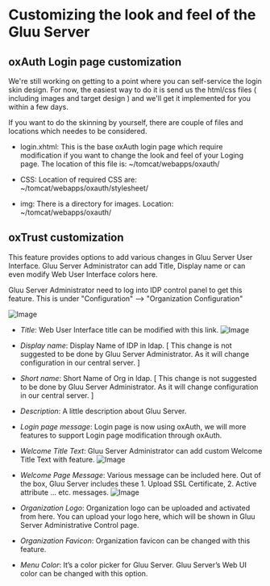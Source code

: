 # Customizing the look and feel of the Gluu Server 

<!---
- [Default Style](defaults.md)
- [Authentication](authentication.md)
- [Registration](registration.md)
- [Other Pages - XHTML howto](xhtml.md)
- [User Profile Management](user-profile.md)
- [SAML Discovery](saml-discovery.md)
-->

## oxAuth Login page customization

We're still working on getting to a point where you can self-service the login
skin design. For now, the easiest way to do it is send us the html/css files (
including images and target design ) and we'll get it implemented for you within
a few days.

If you want to do the skinning by yourself, there are couple of files and
locations which needes to be considered.

* login.xhtml: This is the base oxAuth login page which require modification if you want to change the look and feel of your Loging page.
The location of this file is: ~/tomcat/webapps/oxauth/

* CSS: Location of required CSS are: ~/tomcat/webapps/oxauth/stylesheet/

* img: There is a directory for images. Location: ~/tomcat/webapps/oxauth/


## oxTrust customization

This feature provides options to add various changes in Gluu Server User
Interface. Gluu Server Administrator can add Title, Display name or can even
modify Web User Interface colors here. 

Gluu Server Administrator need to log into IDP control panel to get this
feature. This is under "Configuration" --> "Organization Configuration"

![Image](https://raw.githubusercontent.com/GluuFederation/docs/master/sources/img/WebUI_modification/oxtrust/oxTrust_GUI_mod_configuration_overview.png?raw=true)

* _Title_: Web User Interface title can be modified with this link. 
![Image](https://raw.githubusercontent.com/GluuFederation/docs/master/sources/img/WebUI_modification/oxtrust/Title.png?raw=true)

* _Display name_: Display Name of IDP in ldap. [ This change is not suggested to be done by Gluu Server Administrator. As it will change configuration in our central server. ]
* _Short name_: Short Name of Org in ldap. [ This change is not suggested to be done by Gluu Server Administrator. As it will change configuration in our central server. ]
* _Description_: A little description about Gluu Server.
* _Login page message_: Login page is now using oxAuth, we will more features to support Login page modification through oxAuth. 
* _Welcome Title Text_: Gluu Server Administrator can add custom Welcome Title Text with feature.
![Image](https://raw.githubusercontent.com/GluuFederation/docs/master/sources/img/WebUI_modification/oxtrust/Welcome_text.png?raw=true)
* _Welcome Page Message_: Various message can be included here. Out of the box, Gluu Server includes these 1. Upload SSL Certificate, 2. Active attribute … etc. messages.
![Image](https://raw.githubusercontent.com/GluuFederation/docs/master/sources/img/WebUI_modification/oxtrust/Welcome_page_message.png?raw=true)
* _Organization Logo_: Organization logo can be uploaded and activated from here.
You can upload your logo here, which will be shown in Gluu Server Administrative
Control page. 
* _Organization Favicon_: Organization favicon can be changed with this feature. 
* _Menu Color_: It’s a color picker for Gluu Server. Gluu Server’s Web UI color can be changed with this option.


